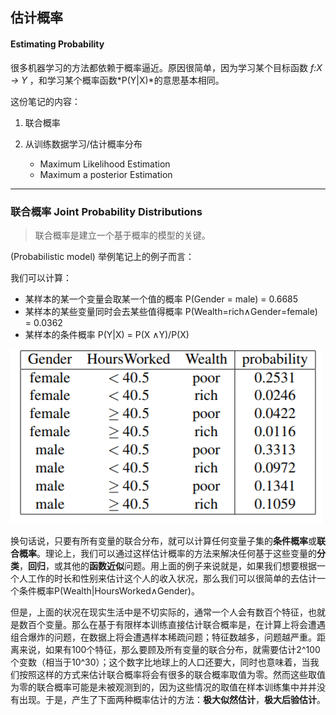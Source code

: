 ## 估计概率

#### Estimating Probability

很多机器学习的方法都依赖于概率逼近。原因很简单，因为学习某个目标函数 *f:X -> Y* ，和学习某个概率函数*P(Y|X)*的意思基本相同。

这份笔记的内容：

1. 联合概率

2. 从训练数据学习/估计概率分布

   - Maximum Likelihood Estimation
   - Maximum a posterior Estimation


------

### 联合概率    Joint Probability Distributions

> 联合概率是建立一个基于概率的模型的关键。

(Probabilistic model) 举例笔记上的例子而言：

我们可以计算：

- 某样本的某一个变量会取某一个值的概率  P(Gender = male) = 0.6685
- 某样本的某些变量同时会去某些值得概率  P(Wealth=rich∧Gender=female) = 0.0362
- 某样本的条件概率 P(Y|X) = P(X ∧Y)/P(X)

![estimate-probability-example](../pics/estimate-probability-example.png)

换句话说，只要有所有变量的联合分布，就可以计算任何变量子集的**条件概率**或**联合概率**。理论上，我们可以通过这样估计概率的方法来解决任何基于这些变量的**分类**，**回归**，或其他的**函数近似**问题。用上面的例子来说就是，如果我们想要根据一个人工作的时长和性别来估计这个人的收入状况，那么我们可以很简单的去估计一个条件概率P(Wealth|HoursWorked∧Gender)。

但是，上面的状况在现实生活中是不切实际的，通常一个人会有数百个特征，也就是数百个变量。那么在基于有限样本训练直接估计联合概率是，在计算上将会遭遇组合爆炸的问题，在数据上将会遭遇样本稀疏问题；特征数越多，问题越严重。距离来说，如果有100个特征，那么要顾及所有变量的联合分布，就需要估计2^100个变数（相当于10^30）；这个数字比地球上的人口还要大，同时也意味着，当我们按照这样的方式来估计联合概率将会有很多的联合概率取值为零。然而这些取值为零的联合概率可能是未被观测到的，因为这些情况的取值在样本训练集中并并没有出现。于是，产生了下面两种概率估计的方法：**极大似然估计**，**极大后验估计**。